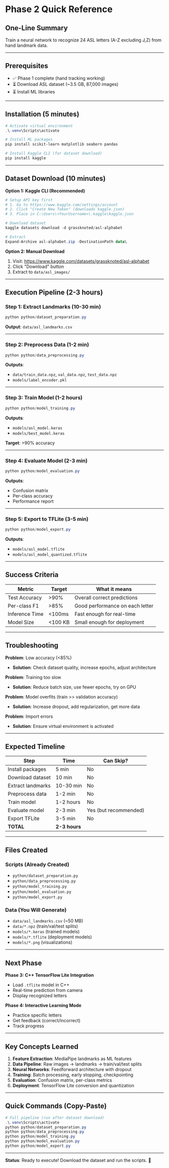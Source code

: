 # Phase 2 Quick Reference

## One-Line Summary
Train a neural network to recognize 24 ASL letters (A-Z excluding J,Z) from hand landmark data.

---

## Prerequisites
- ✅ Phase 1 complete (hand tracking working)
- ⏳ Download ASL dataset (~3.5 GB, 87,000 images)
- ⏳ Install ML libraries

---

## Installation (5 minutes)

```powershell
# Activate virtual environment
.\.venv\Scripts\activate

# Install ML packages
pip install scikit-learn matplotlib seaborn pandas

# Install Kaggle CLI (for dataset download)
pip install kaggle
```

---

## Dataset Download (10 minutes)

**Option 1: Kaggle CLI (Recommended)**
```powershell
# Setup API key first
# 1. Go to https://www.kaggle.com/settings/account
# 2. Click "Create New Token" (downloads kaggle.json)
# 3. Place in C:\Users\<YourUsername>\.kaggle\kaggle.json

# Download dataset
kaggle datasets download -d grassknoted/asl-alphabet

# Extract
Expand-Archive asl-alphabet.zip -DestinationPath data\
```

**Option 2: Manual Download**
1. Visit: https://www.kaggle.com/datasets/grassknoted/asl-alphabet
2. Click "Download" button
3. Extract to `data/asl_images/`

---

## Execution Pipeline (2-3 hours)

### Step 1: Extract Landmarks (10-30 min)
```powershell
python python/dataset_preparation.py
```
**Output**: `data/asl_landmarks.csv`

---

### Step 2: Preprocess Data (1-2 min)
```powershell
python python/data_preprocessing.py
```
**Outputs**: 
- `data/train_data.npz`, `val_data.npz`, `test_data.npz`
- `models/label_encoder.pkl`

---

### Step 3: Train Model (1-2 hours)
```powershell
python python/model_training.py
```
**Outputs**: 
- `models/asl_model.keras`
- `models/best_model.keras`

**Target**: >90% accuracy

---

### Step 4: Evaluate Model (2-3 min)
```powershell
python python/model_evaluation.py
```
**Outputs**: 
- Confusion matrix
- Per-class accuracy
- Performance report

---

### Step 5: Export to TFLite (3-5 min)
```powershell
python python/model_export.py
```
**Outputs**: 
- `models/asl_model.tflite`
- `models/asl_model_quantized.tflite`

---

## Success Criteria

| Metric | Target | What it means |
|--------|--------|---------------|
| Test Accuracy | >90% | Overall correct predictions |
| Per-class F1 | >85% | Good performance on each letter |
| Inference Time | <100ms | Fast enough for real-time |
| Model Size | <100 KB | Small enough for deployment |

---

## Troubleshooting

**Problem**: Low accuracy (<85%)
- **Solution**: Check dataset quality, increase epochs, adjust architecture

**Problem**: Training too slow
- **Solution**: Reduce batch size, use fewer epochs, try on GPU

**Problem**: Model overfits (train >> validation accuracy)
- **Solution**: Increase dropout, add regularization, get more data

**Problem**: Import errors
- **Solution**: Ensure virtual environment is activated

---

## Expected Timeline

| Step | Time | Can Skip? |
|------|------|-----------|
| Install packages | 5 min | No |
| Download dataset | 10 min | No |
| Extract landmarks | 10-30 min | No |
| Preprocess data | 1-2 min | No |
| Train model | 1-2 hours | No |
| Evaluate model | 2-3 min | Yes (but recommended) |
| Export TFLite | 3-5 min | No |
| **TOTAL** | **2-3 hours** | |

---

## Files Created

### Scripts (Already Created)
- `python/dataset_preparation.py`
- `python/data_preprocessing.py`
- `python/model_training.py`
- `python/model_evaluation.py`
- `python/model_export.py`

### Data (You Will Generate)
- `data/asl_landmarks.csv` (~50 MB)
- `data/*.npz` (train/val/test splits)
- `models/*.keras` (trained models)
- `models/*.tflite` (deployment models)
- `models/*.png` (visualizations)

---

## Next Phase

**Phase 3: C++ TensorFlow Lite Integration**
- Load `.tflite` model in C++
- Real-time prediction from camera
- Display recognized letters

**Phase 4: Interactive Learning Mode**
- Practice specific letters
- Get feedback (correct/incorrect)
- Track progress

---

## Key Concepts Learned

1. **Feature Extraction**: MediaPipe landmarks as ML features
2. **Data Pipeline**: Raw images → landmarks → train/val/test splits
3. **Neural Networks**: Feedforward architecture with dropout
4. **Training**: Batch processing, early stopping, checkpointing
5. **Evaluation**: Confusion matrix, per-class metrics
6. **Deployment**: TensorFlow Lite conversion and quantization

---

## Quick Commands (Copy-Paste)

```powershell
# Full pipeline (run after dataset download)
.\.venv\Scripts\activate
python python/dataset_preparation.py
python python/data_preprocessing.py
python python/model_training.py
python python/model_evaluation.py
python python/model_export.py
```

---

**Status**: Ready to execute! Download the dataset and run the scripts. 🚀
